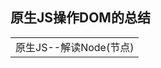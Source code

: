 <h2>原生JS操作DOM的总结</h2>

<table>
  <tbody>
    <tr>
      <td>     原生JS--解读Node(节点)     </td>
    </tr>
  </tbody>
</table>
